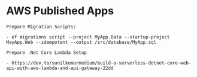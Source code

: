 # AWS Published Apps

	Prepare Migration Scripts:
	
	- ef migrations script --project MyApp.Data --startup-project MayApp.Web --idempotent --output /src/database/MyApp.sql

	Prepare .Net Core Lambda Setup
	
	- https://dev.to/sunilkumarmedium/build-a-serverless-dotnet-core-web-api-with-aws-lambda-and-api-gateway-22dd

